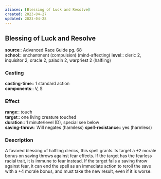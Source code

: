 ```yaml
---
aliases: [Blessing of Luck and Resolve]
created: 2023-04-27
updated: 2023-04-28
---
```


## Blessing of Luck and Resolve

**source**:: Advanced Race Guide pg. 68  
**school**:: enchantment (compulsion) (mind-affecting)
**level**:: cleric 2, inquisitor 2, oracle 2, paladin 2, warpriest 2 (halfling)

### Casting

**casting-time**:: 1 standard action  
**components**:: V, S

### Effect

**range**:: touch  
**target**:: one living creature touched  
**duration**:: 1 minute/level (D), special see below  
**saving-throw**:: Will negates (harmless)
**spell-resistance**:: yes (harmless)

### Description

A favored blessing of halfling clerics, this spell grants its target a +2 morale bonus on saving throws against fear effects. If the target has the fearless racial trait, it is immune to fear instead. If the target fails a saving throw against fear, it can end the spell as an immediate action to reroll the save with a +4 morale bonus, and must take the new result, even if it is worse.
